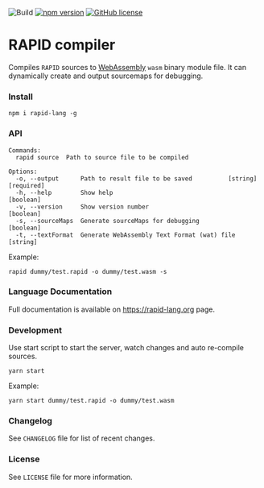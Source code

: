 ![Build](https://github.com/rapidlang/compiler/workflows/Build/badge.svg) [![npm version](https://img.shields.io/npm/v/rapid-lang.svg?style=flat)](https://www.npmjs.com/package/rapid-lang) [![GitHub license](https://img.shields.io/badge/license-MIT-blue.svg)](https://github.com/rapidlang/compiler/blob/master/LICENSE)

# RAPID compiler

Compiles `RAPID` sources to [WebAssembly](https://webassembly.org/) `wasm` binary module file. It can dynamically create and output sourcemaps for debugging.

### Install

`npm i rapid-lang -g`

### API

```
Commands:
  rapid source  Path to source file to be compiled

Options:
  -o, --output      Path to result file to be saved          [string] [required]
  -h, --help        Show help                                          [boolean]
  -v, --version     Show version number                                [boolean]
  -s, --sourceMaps  Generate sourceMaps for debugging                  [boolean]
  -t, --textFormat  Generate WebAssembly Text Format (wat) file         [string]
```

Example:

`rapid dummy/test.rapid -o dummy/test.wasm -s`

### Language Documentation

Full documentation is available on https://rapid-lang.org page.

### Development

Use start script to start the server, watch changes and auto re-compile sources.

`yarn start`

Example:

`yarn start dummy/test.rapid -o dummy/test.wasm`

### Changelog

See `CHANGELOG` file for list of recent changes.

### License

See `LICENSE` file for more information.
